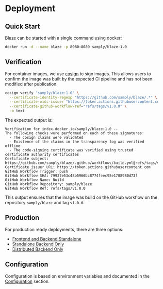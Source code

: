 # Deployment

## Quick Start

Blaze can be started with a single command using docker:

```sh
docker run -d --name blaze -p 8080:8080 samply/blaze:1.0
```

## Verification <Badge type="warning" text="Since 1.0" />

For container images, we use [cosign][1] to sign images. This allows users to confirm the image was built by the
expected CI pipeline and has not been modified after publication.

```sh
cosign verify "samply/blaze:1.0" \
  --certificate-identity-regexp "https://github.com/samply/blaze/.*" \
  --certificate-oidc-issuer "https://token.actions.githubusercontent.com" \
  --certificate-github-workflow-ref="refs/tags/v1.0.0" \
  -o text
```

The expected output is:

```text
Verification for index.docker.io/samply/blaze:1.0 --
The following checks were performed on each of these signatures:
  - The cosign claims were validated
  - Existence of the claims in the transparency log was verified offline
  - The code-signing certificate was verified using trusted certificate authority certificates
Certificate subject: https://github.com/samply/blaze/.github/workflows/build.yml@refs/tags/v1.0.0
Certificate issuer URL: https://token.actions.githubusercontent.com
GitHub Workflow Trigger: push
GitHub Workflow SHA: 79937e53c48b5966bc8774feec98e1708980d73f
GitHub Workflow Name: Build
GitHub Workflow Repository: samply/blaze
GitHub Workflow Ref: refs/tags/v1.0.0
```

This output ensures that the image was build on the GitHub workflow on the repository `samply/blaze` and tag `v1.0.0`.

## Production

For production ready deployments, there are three options:

* [Frontend and Backend Standalone](deployment/full-standalone.md)
* [Standalone Backend Only](deployment/standalone-backend.md)
* [Distributed Backend Only](deployment/distributed-backend.md)

## Configuration

Configuration is based on environment variables and documented in the [Configuration](deployment/environment-variables.md) section.

[1]: <https://docs.sigstore.dev/cosign/signing/overview/>
